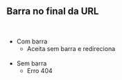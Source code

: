 ## Barra no final da URL

<br>

- Com barra
    - Aceita sem barra e redireciona <!-- .element: class="fragment" data-fragment-index="1" -->
<br><br>
- Sem barra
    - Erro 404 <!-- .element: class="fragment" data-fragment-index="2" -->
